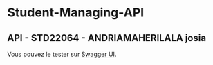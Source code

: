# Student-Managing-API
## API - **STD22064** - ANDRIAMAHERILALA josia 

Vous pouvez le tester sur [Swagger UI](https://petstore.swagger.io/?url=https://raw.githubusercontent.com/josiaJj/HEI-Managing-API/main/HEI-api.yaml).

